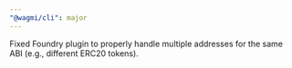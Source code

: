 ```yaml
---
"@wagmi/cli": major
---
```


Fixed Foundry plugin to properly handle multiple addresses for the same ABI (e.g., different ERC20 tokens).

